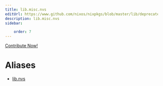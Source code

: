 ```yaml
---
title: lib.misc.nvs
editUrl: https://www.github.com/nixos/nixpkgs/blob/master/lib/deprecated.nix#L195C9
description: lib.misc.nvs
sidebar:

    order: 7
---
```


<a href="https://www.github.com/nixos/nixpkgs/blob/master/lib/deprecated.nix#L195C9">Contribute Now!</a>


# Aliases

- [lib.nvs](/nix-doc-comments/reference/lib/lib-nvs)


